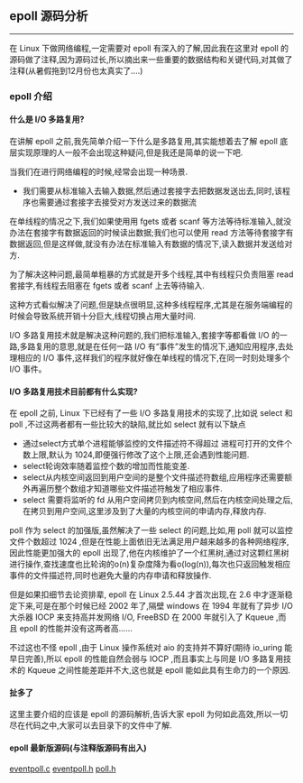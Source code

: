 ## epoll 源码分析

---

在 Linux 下做网络编程,一定需要对 epoll 有深入的了解,因此我在这里对 epoll 的源码做了注释,因为源码过长,所以摘出来一些重要的数据结构和关键代码,对其做了注释(从暑假拖到12月份也太真实了....)

### epoll 介绍

#### 什么是 I/O 多路复用?

在讲解 epoll 之前,我先简单介绍一下什么是多路复用,其实能想着去了解 epoll 底层实现原理的人一般不会出现这种疑问,但是我还是简单的说一下吧.

当我们在进行网络编程的时候,经常会出现一种场景.

- 我们需要从标准输入去输入数据,然后通过套接字去把数据发送出去,同时,该程序也需要通过套接字去接受对方发送过来的数据流

在单线程的情况之下,我们如果使用用 fgets 或者 scanf 等方法等待标准输入,就没办法在套接字有数据返回的时候读出数据;我们也可以使用 read 方法等待套接字有数据返回,但是这样做,就没有办法在标准输入有数据的情况下,读入数据并发送给对方.

为了解决这种问题,最简单粗暴的方式就是开多个线程,其中有线程只负责阻塞 read 套接字,有线程去阻塞在 fgets 或者 scanf 上去等待输入.

这种方式看似解决了问题,但是缺点很明显,这种多线程程序,尤其是在服务端编程的时候会导致系统开销十分巨大,线程切换占用大量时间.

I/O 多路复用技术就是解决这种问题的,我们把标准输入,套接字等都看做 I/O 的一路,多路复用的意思,就是在任何一路 I/O 有“事件”发生的情况下,通知应用程序,去处理相应的 I/O 事件,这样我们的程序就好像在单线程的情况下,在同一时刻处理多个 I/O 事件。

#### I/O 多路复用技术目前都有什么实现?

在 epoll 之前, Linux 下已经有了一些 I/O 多路复用技术的实现了,比如说 select 和 poll ,不过这两者都有一些比较大的缺陷,就比如 select 就有以下缺点

- 通过select方式单个进程能够监控的文件描述符不得超过 进程可打开的文件个数上限,默认为 1024,即便强行修改了这个上限,还会遇到性能问题.
- select轮询效率随着监控个数的增加而性能变差.
- select从内核空间返回到用户空间的是整个文件描述符数组,应用程序还需要额外再遍历整个数组才知道哪些文件描述符触发了相应事件.
- select 需要将监听的 fd 从用户空间拷贝到内核空间,然后在内核空间处理之后,在拷贝到用户空间,这里涉及到了大量的内核空间的申请内存,释放内存.
  
poll 作为 select 的加强版,虽然解决了一些 select 的问题,比如,用 poll 就可以监控文件个数超过 1024 ,但是在性能上面依旧无法满足用户越来越多的各种网络程序,因此性能更加强大的 epoll 出现了,他在内核维护了一个红黑树,通过对这颗红黑树进行操作,查找速度也比轮询的o(n)复杂度降为看o(log(n)),每次也只返回触发相应事件的文件描述符,同时也避免大量的内存申请和释放操作.

但是如果扣细节去论资排辈, epoll 在 Linux 2.5.44 才首次出现,在 2.6 中才逐渐稳定下来,可是在那个时候已经 2002 年了,隔壁 windows 在 1994 年就有了异步 I/O 大杀器 IOCP 来支持高并发网络 I/O, FreeBSD 在 2000 年就引入了 Kqueue ,而且 epoll 的性能并没有这两者高......

不过这也不怪 epoll ,由于 Linux 操作系统对 aio 的支持并不算好(期待 io_uring 能早日完善),所以 epoll 的性能自然会弱与 IOCP ,而且事实上与同是 I/O 多路复用技术的 Kqueue 之间性能差距并不大,这也就是 epoll 能如此具有生命力的一个原因.

#### 扯多了

这里主要介绍的应该是 epoll 的源码解析,告诉大家 epoll 为何如此高效,所以一切尽在代码之中,大家可以去目录下的文件中了解.

#### epoll 最新版源码(与注释版源码有出入)

[eventpoll.c](https://github.com/torvalds/linux/blob/master/fs/eventpoll.c)
[eventpoll.h](https://github.com/torvalds/linux/blob/master/include/linux/eventpoll.h)
[poll.h](https://github.com/torvalds/linux/blob/master/include/linux/poll.h)